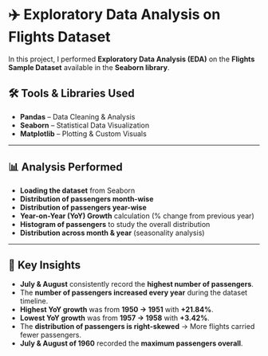 # ✈️ Exploratory Data Analysis on Flights Dataset

In this project, I performed **Exploratory Data Analysis (EDA)** on the **Flights Sample Dataset** available in the **Seaborn library**.

## 🛠️ Tools & Libraries Used

* **Pandas** – Data Cleaning & Analysis
* **Seaborn** – Statistical Data Visualization
* **Matplotlib** – Plotting & Custom Visuals

---

## 📊 Analysis Performed

* **Loading the dataset** from Seaborn
* **Distribution of passengers month-wise**
* **Distribution of passengers year-wise**
* **Year-on-Year (YoY) Growth** calculation (% change from previous year)
* **Histogram of passengers** to study the overall distribution
* **Distribution across month & year** (seasonality analysis)

---

## 🔑 Key Insights

* **July & August** consistently record the **highest number of passengers**.
* The **number of passengers increased every year** during the dataset timeline.
* **Highest YoY growth** was from **1950 → 1951** with **+21.84%**.
* **Lowest YoY growth** was from **1957 → 1958** with **+3.42%**.
* The **distribution of passengers is right-skewed** → More flights carried fewer passengers.
* **July & August of 1960** recorded the **maximum passengers overall**.


